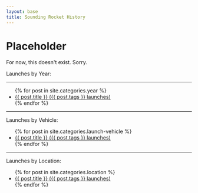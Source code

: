 ```yaml
---
layout: base
title: Sounding Rocket History
---
```


# Placeholder

For now, this doesn't exist. Sorry.

Launches by Year:

---

<ul>
{% for post in site.categories.year %}
  <li><a href="{{ post.url | remove_first:'/'}}">{{ post.title }} <span class="num">({{ post.tags }} launches)</span></a></li>
{% endfor %}
</ul>

---

Launches by Vehicle:

<ul>
{% for post in site.categories.launch-vehicle %}
  <li><a href="{{ post.url | remove_first:'/'}}">{{ post.title }} <span class="num">({{ post.tags }} launches)</span></a></li>
{% endfor %}
</ul>

---

Launches by Location:

<ul>
{% for post in site.categories.location %}
  <li><a href="{{ post.url | remove_first:'/'}}">{{ post.title }} <span class="num">({{ post.tags }} launches)</span></a></li>
{% endfor %}
</ul>
